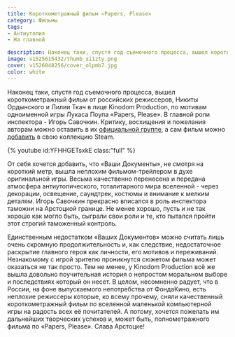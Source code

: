 ```yaml
---
title: Короткометражный фильм «Papers, Please»
category: Фильмы
tags:
- Антиутопия
- На главной

description: Наконец таки, спустя год съемочного процесса, вышел короткометражный фильм от российских режиссеров, Никиты Ордынского и Лилии Ткач.
image: v1525615432/thumb_xi1zty.png
cover: v1526048256/cover_olpmb7.jpg
color: white
---
```


Наконец таки, спустя год съемочного процесса, вышел короткометражный фильм от российских режиссеров, Никиты Ордынского и Лилии Ткач в лице Kinodom Production, по мотивам одноименной игры Лукаса Поупа «Papers, Please». В главной роли инспектора - Игорь Савочкин. Критику, восхищения и пожелания авторам можно оставить в их [официальной группе][1], а сам фильм можно [добавить][2] в свою коллекцию Steam.

<!-- more -->

{% youtube id:YFHHGETsxkE class:"full" %}

От себя хочется добавить, что «Ваши Документы», не смотря на короткий метр, вышла неплохим фильмом-трейлером в духе оригинальной игры. Весьма качественно перенесена и передана атмосфера антиутопического, тоталитарного мира вселенной - через декорации, освещение, саундтрек, костюмы и внимание к мелким деталям. Игорь Савочкин прекрасно вписался в роль инспектора таможни на Арстоцкой границе. Не менее хорошо, пусть и не так хорошо как могло быть, сыграли свои роли и те, кто пытался пройти этот строгий таможенный контроль.

Единственным недостатком «Ваших Документов» можно считать лишь очень скромную продолжительность и, как следствие, недостаточное раскрытие главного героя как личности, его мотивов и переживаний. Незнакомому с игрой зрителю проникнутся сюжетом фильма может оказаться не так просто. Тем не менее, у Kinodom Production всё же вышла довольно поучительная история о непростом моральном выборе и последствиях который он несет. В целом, несомненно радует, что в России, на фоне выпускаемого непотребства от ФондаКино, есть неплохие режиссеры которые, ко всему прочему, сняли качественный короткометражный фильм по вселенной маленькой компьютерной игры на радость всех её почитателей. А потому, хочется пожелать им дальнейших творческих успехов и, может быть, полнометражного фильма по «Papers, Please». Слава Арстоцке!

[1]:	https://vk.com/paperspleasefilm
[2]:	http://store.steampowered.com/app/804320/Papers_Please__The_Short_Film/